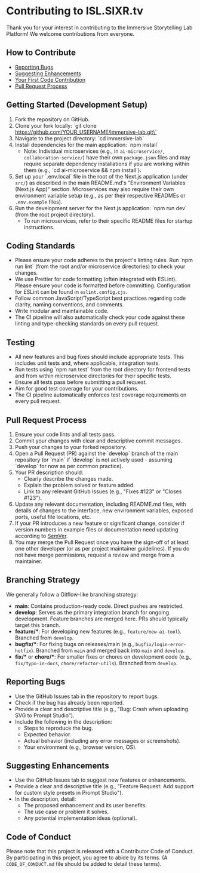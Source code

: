 # Contributing to ISL.SIXR.tv

Thank you for your interest in contributing to the Immersive Storytelling Lab Platform! We welcome contributions from everyone.

## How to Contribute
- [Reporting Bugs](#reporting-bugs)
- [Suggesting Enhancements](#suggesting-enhancements)
- [Your First Code Contribution](#your-first-code-contribution)
- [Pull Request Process](#pull-request-process)

## Getting Started (Development Setup)
1. Fork the repository on GitHub.
2. Clone your fork locally: \`git clone https://github.com/YOUR_USERNAME/immersive-lab.git\`
3. Navigate to the project directory: \`cd immersive-lab\`
4. Install dependencies for the main application: \`npm install\`
   - Note: Individual microservices (e.g., in `ai-microservice/`, `collaboration-service/`) have their own `package.json` files and may require separate dependency installations if you are working within them (e.g., \`cd ai-microservice && npm install\`).
5. Set up your \`.env.local\` file in the root of the Next.js application (under `src/`) as described in the main README.md's "Environment Variables (Next.js App)" section. Microservices may also require their own environment variable setup (e.g., as per their respective READMEs or `.env.example` files).
6. Run the development server for the Next.js application: \`npm run dev\` (from the root project directory).
   - To run microservices, refer to their specific README files for startup instructions.

## Coding Standards
- Please ensure your code adheres to the project's linting rules. Run \`npm run lint\` (from the root and/or microservice directories) to check your changes.
- We use Prettier for code formatting (often integrated with ESLint). Please ensure your code is formatted before committing. Configuration for ESLint can be found in `eslint.config.cjs`.
- Follow common JavaScript/TypeScript best practices regarding code clarity, naming conventions, and comments.
- Write modular and maintainable code.
- The CI pipeline will also automatically check your code against these linting and type-checking standards on every pull request.

## Testing
- All new features and bug fixes should include appropriate tests. This includes unit tests and, where applicable, integration tests.
- Run tests using \`npm run test\` from the root directory for frontend tests and from within microservice directories for their specific tests.
- Ensure all tests pass before submitting a pull request.
- Aim for good test coverage for your contributions.
- The CI pipeline automatically enforces test coverage requirements on every pull request.

## Pull Request Process
1. Ensure your code lints and all tests pass.
2. Commit your changes with clear and descriptive commit messages.
3. Push your changes to your forked repository.
4. Open a Pull Request (PR) against the \`develop\` branch of the main repository (or \`main\` if \`develop\` is not actively used - assuming \`develop\` for now as per common practice).
5. Your PR description should:
   - Clearly describe the changes made.
   - Explain the problem solved or feature added.
   - Link to any relevant GitHub Issues (e.g., "Fixes #123" or "Closes #123").
6. Update any relevant documentation, including README.md files, with details of changes to the interface, new environment variables, exposed ports, useful file locations, etc.
7. If your PR introduces a new feature or significant change, consider if version numbers in example files or documentation need updating according to [SemVer](http://semver.org/).
8. You may merge the Pull Request once you have the sign-off of at least one other developer (or as per project maintainer guidelines). If you do not have merge permissions, request a review and merge from a maintainer.

## Branching Strategy
We generally follow a Gitflow-like branching strategy:
- **main**: Contains production-ready code. Direct pushes are restricted.
- **develop**: Serves as the primary integration branch for ongoing development. Feature branches are merged here. PRs should typically target this branch.
- **feature/\***: For developing new features (e.g., `feature/new-ai-tool`). Branched from `develop`.
- **bugfix/\***: For fixing bugs on releases/main (e.g., `bugfix/login-error-hotfix`). Branched from `main` and merged back into `main` and `develop`.
- **fix/\*** or **chore/\***: For smaller fixes or chores on development code (e.g., `fix/typo-in-docs`, `chore/refactor-utils`). Branched from `develop`.

## Reporting Bugs
- Use the GitHub Issues tab in the repository to report bugs.
- Check if the bug has already been reported.
- Provide a clear and descriptive title (e.g., "Bug: Crash when uploading SVG to Prompt Studio").
- Include the following in the description:
    - Steps to reproduce the bug.
    - Expected behavior.
    - Actual behavior (including any error messages or screenshots).
    - Your environment (e.g., browser version, OS).

## Suggesting Enhancements
- Use the GitHub Issues tab to suggest new features or enhancements.
- Provide a clear and descriptive title (e.g., "Feature Request: Add support for custom style presets in Prompt Studio").
- In the description, detail:
    - The proposed enhancement and its user benefits.
    - The use case or problem it solves.
    - Any potential implementation ideas (optional).

## Code of Conduct
Please note that this project is released with a Contributor Code of Conduct. By participating in this project, you agree to abide by its terms. (A `CODE_OF_CONDUCT.md` file should be added to detail these terms).

